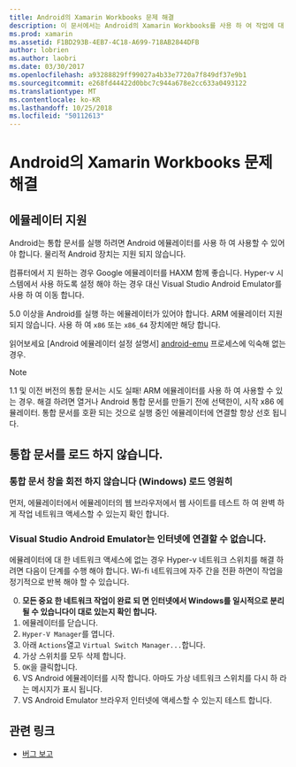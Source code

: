 ```yaml
---
title: Android의 Xamarin Workbooks 문제 해결
description: 이 문서에서는 Android의 Xamarin Workbooks를 사용 하 여 작업에 대 한 문제 해결 팁을 제공 합니다. 에뮬레이터 지원, 로드 되지 않습니다는 통합 문서 및 기타 항목에 설명 합니다.
ms.prod: xamarin
ms.assetid: F1BD293B-4EB7-4C18-A699-718AB2844DFB
author: lobrien
ms.author: laobri
ms.date: 03/30/2017
ms.openlocfilehash: a93288829ff99027a4b33e7720a7f849df37e9b1
ms.sourcegitcommit: e268fd44422d0bbc7c944a678e2cc633a0493122
ms.translationtype: MT
ms.contentlocale: ko-KR
ms.lasthandoff: 10/25/2018
ms.locfileid: "50112613"
---
```

# <a name="troubleshooting-xamarin-workbooks-on-android"></a>Android의 Xamarin Workbooks 문제 해결

## <a name="emulator-support"></a>에뮬레이터 지원

Android는 통합 문서를 실행 하려면 Android 에뮬레이터를 사용 하 여 사용할 수 있어야 합니다. 물리적 Android 장치는 지원 되지 않습니다.

컴퓨터에서 지 원하는 경우 Google 에뮬레이터를 HAXM 함께 좋습니다.
Hyper-v 시스템에서 사용 하도록 설정 해야 하는 경우 대신 Visual Studio Android Emulator를 사용 하 여 이동 합니다.

5.0 이상을 Android를 실행 하는 에뮬레이터가 있어야 합니다. ARM 에뮬레이터 지원 되지 않습니다. 사용 하 여 `x86` 또는 `x86_64` 장치에만 해당 합니다.

읽어보세요 [Android 에뮬레이터 설정 설명서] [ android-emu] 프로세스에 익숙해 없는 경우.

> [!NOTE]
> 1.1 및 이전 버전의 통합 문서는 시도 실패! ARM 에뮬레이터를 사용 하 여 사용할 수 있는 경우. 해결 하려면 열거나 Android 통합 문서를 만들기 전에 선택한이, 시작 x86 에뮬레이터. 통합 문서를 호환 되는 것으로 실행 중인 에뮬레이터에 연결할 항상 선호 됩니다.

## <a name="workbooks-wont-load"></a>통합 문서를 로드 하지 않습니다.

### <a name="workbook-window-spins-forever-never-loads-windows"></a>통합 문서 창을 회전 하지 않습니다 (Windows) 로드 영원히

먼저, 에뮬레이터에서 에뮬레이터의 웹 브라우저에서 웹 사이트를 테스트 하 여 완벽 하 게 작업 네트워크 액세스할 수 있는지 확인 합니다.

### <a name="visual-studio-android-emulator-cannot-connect-to-the-internet"></a>Visual Studio Android Emulator는 인터넷에 연결할 수 없습니다.

에뮬레이터에 대 한 네트워크 액세스에 없는 경우 Hyper-v 네트워크 스위치를 해결 하려면 다음이 단계를 수행 해야 합니다. Wi-fi 네트워크에 자주 간을 전환 하면이 작업을 정기적으로 반복 해야 할 수 있습니다.

0. **모든 중요 한 네트워크 작업이 완료 되 면 인터넷에서 Windows를 일시적으로 분리 될 수 있습니다이 대로 있는지 확인 합니다.**
1. 에뮬레이터를 닫습니다.
2. `Hyper-V Manager`를 엽니다.
3. 아래 `Actions`열고 `Virtual Switch Manager...`합니다.
4. 가상 스위치를 모두 삭제 합니다.
5. `OK`을 클릭합니다.
6. VS Android 에뮬레이터를 시작 합니다. 아마도 가상 네트워크 스위치를 다시 하 라는 메시지가 표시 됩니다.
7. VS Android Emulator 브라우저 인터넷에 액세스할 수 있는지 테스트 합니다.

[android-emu]: https://developer.xamarin.com/guides/android/deployment,_testing,_and_metrics/debug-on-emulator/


## <a name="related-links"></a>관련 링크

- [버그 보고](~/tools/workbooks/install.md#reporting-bugs)
